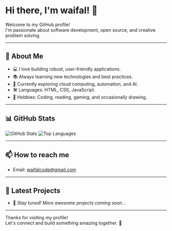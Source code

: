 # Hi there, I'm waifal! 👋

Welcome to my GitHub profile!  
I'm passionate about software development, open source, and creative problem solving.

---

## 🚀 About Me

- 💻 I love building robust, user-friendly applications.
- 📚 Always learning new technologies and best practices.
- 🌱 Currently exploring cloud computing, automation, and AI.
- 🛠️ Languages: HTML, CSS, JavaScript.
- 🎨 Hobbies: Coding, reading, gaming, and occasionally drawing.

---

## 📊 GitHub Stats

![GitHub Stats](https://github-readme-stats.vercel.app/api?username=waifal&show_icons=true&theme=github_dark)
![Top Languages](https://github-readme-stats.vercel.app/api/top-langs/?username=waifal&layout=compact&theme=github_dark)

---

## 📫 How to reach me

- Email: [waifalcode@gmail.com](mailto:waifalcode@gmail.com)

---

## 📝 Latest Projects

- 🚧 _Stay tuned! More awesome projects coming soon..._

---

Thanks for visiting my profile!  
Let's connect and build something amazing together. 🚀
